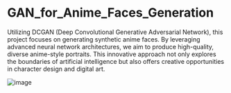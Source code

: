 # GAN_for_Anime_Faces_Generation
Utilizing DCGAN (Deep Convolutional Generative Adversarial Network), this project focuses on generating synthetic anime faces. By leveraging advanced neural network architectures, we aim to produce high-quality, diverse anime-style portraits. This innovative approach not only explores the boundaries of artificial intelligence but also offers creative opportunities in character design and digital art.

![image](https://github.com/HowardNguyen29/GAN_for_Anime_Faces_Generation/assets/144277909/706d4c85-ec7e-4da9-94de-c2879461a1a0)
